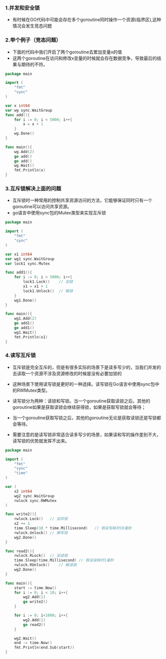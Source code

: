 ### 1.并发和安全锁
- 有时候在GO代码中可能会存在多个goroutine同时操作一个资源(临界区),这种情况会发生竞态问题

### 2.举个例子（竞态问题）
- 下面的代码中我们开启了两个goroutine去累加变量x的值
- 这两个goroutine在访问和修改x变量的时候就会存在数据竞争，导致最后的结果与期待的不符。
```go
package main

import (
	"fmt"
	"sync"
)

var x int64
var wg sync.WaitGroup
func add(){
	for i := 0; i < 5000; i++{
		x = x + 1
	}
	wg.Done()
}

func main(){
	wg.Add(2)
	go add()
	go add()
	wg.Wait()
	fmt.Println(x)
}
```

### 3.互斥锁解决上面的问题
- 互斥锁时一种常用的控制共享资源访问的方法，它能够保证同时只有一个goroutine可以访问共享资源。
- go语言中使用sync包的Mutex类型来实现互斥锁
```go
package main

import (
	"fmt"
	"sync"
)

var x1 int64
var wg1 sync.WaitGroup
var lock1 sync.Mutex

func add1(){
	for i := 0; i < 5000; i++{
		lock1.Lock()	// 加锁
		x1 = x1 + 1
		lock1.Unlock()	// 解锁
	}
	wg1.Done()
}

func main(){
	wg1.Add(2)
	go add1()
	go add1()
	wg1.Wait()
	fmt.Println(x1)
}
```

### 4.读写互斥锁
- 互斥锁是完全互斥的，但是有很多实际的场景下是读多写少的，当我们并发的去读取一个资源不涉及资源修改的时候是没有必要加锁的
- 这种场景下使用读写锁是更好的一种选择。读写锁在Go语言中使用sync包中的RWMutex类型。

- 读写锁分为两种：读锁和写锁。当一个goroutine获取读锁之后，其他的goroutine如果是获取读锁会继续获得锁，如果是获取写锁就会等待；
- 当一个goroutine获取写锁之后，其他的goroutine无论是获取读锁还是写锁都会等待。

- 需要注意的是读写锁非常适合读多写少的场景，如果读和写的操作差别不大，读写锁的优势就发挥不出来。

```go
package main

import (
	"fmt"
	"sync"
	"time"
)

var (
	x2 int64
	wg2 sync.WaitGroup
	rwlock sync.RWMutex
)

func write2(){
	rwlock.Lock()	// 加写锁
	x2 += 1
	time.Sleep(10 * time.Millisecond)	// 假设写耗时10毫秒
	rwlock.Unlock()	// 解写锁
	wg2.Done()
}

func read2(){
	rwlock.RLock()	// 加读锁
	time.Sleep(time.Millisecond) // 假设读耗时1毫秒
	rwlock.RUnlock()	// 解读锁
	wg2.Done()
}

func main(){
	start := time.Now()
	for i := 0; i < 10; i++{
		wg2.Add(1)
		go write2()
	}

	for i := 0; i<1000; i++{
		wg2.Add(1)
		go read2()
	}

	wg2.Wait()
	end := time.Now()
	fmt.Println(end.Sub(start))
}
```